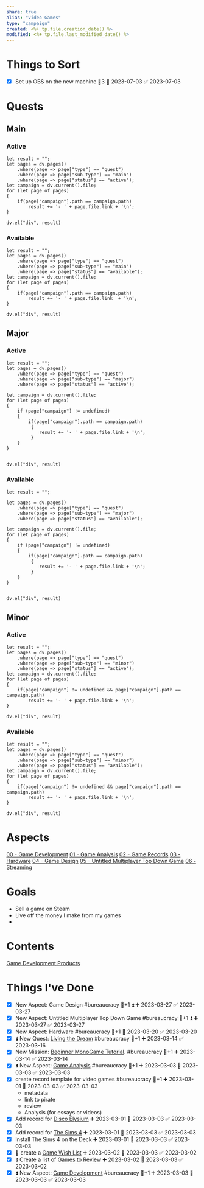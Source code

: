```yaml
---
share: true
alias: "Video Games"
type: "campaign"
created: <%+ tp.file.creation_date() %> 
modified: <%+ tp.file.last_modified_date() %>
---
```


# Things to Sort
- [x] Set up OBS on the new machine 🥄3 🛫 2023-07-03 ✅ 2023-07-03
# Quests
## Main
### Active
```dataviewjs
let result = "";
let pages = dv.pages()
    .where(page => page["type"] == "quest")
    .where(page => page["sub-type"] == "main")
    .where(page => page["status"] == "active");
let campaign = dv.current().file;
for (let page of pages)
{
	if(page["campaign"].path == campaign.path)
		result += '- ' + page.file.link + '\n';
}
    
dv.el("div", result)
```

### Available
```dataviewjs
let result = "";
let pages = dv.pages()
    .where(page => page["type"] == "quest")
    .where(page => page["sub-type"] == "main")
    .where(page => page["status"] == "available");
let campaign = dv.current().file;
for (let page of pages)
{
	if(page["campaign"].path == campaign.path)
		result += '- ' + page.file.link  + '\n';
}
    
dv.el("div", result)
```
## Major
### Active
```dataviewjs
let result = "";
let pages = dv.pages()
    .where(page => page["type"] == "quest")
    .where(page => page["sub-type"] == "major")
    .where(page => page["status"] == "active");
    
let campaign = dv.current().file;
for (let page of pages)
{
	if (page["campaign"] != undefined)
	{
		if(page["campaign"].path == campaign.path) 
		 {
			result += '- ' + page.file.link + '\n';
		 }
	}
}
	
    
dv.el("div", result)
```
### Available
```dataviewjs
let result = "";

let pages = dv.pages()
    .where(page => page["type"] == "quest")
    .where(page => page["sub-type"] == "major")
    .where(page => page["status"] == "available");
    
let campaign = dv.current().file;
for (let page of pages)
{
	if (page["campaign"] != undefined)
	{
		if(page["campaign"].path == campaign.path)
		 {
			result += '- ' + page.file.link + '\n';
		 }
	}
}
	
    
dv.el("div", result)
```
## Minor
### Active
```dataviewjs
let result = "";
let pages = dv.pages()
    .where(page => page["type"] == "quest")
    .where(page => page["sub-type"] == "minor")
    .where(page => page["status"] == "active");
let campaign = dv.current().file;
for (let page of pages)
{
	if(page["campaign"] != undefined && page["campaign"].path == campaign.path)
		result += '- ' + page.file.link + '\n';
}
    
dv.el("div", result)
```
### Available
```dataviewjs
let result = "";
let pages = dv.pages()
    .where(page => page["type"] == "quest")
    .where(page => page["sub-type"] == "minor")
    .where(page => page["status"] == "available");
let campaign = dv.current().file;
for (let page of pages)
{
	if(page["campaign"] != undefined && page["campaign"].path == campaign.path)
		result += '- ' + page.file.link + '\n';
}
    
dv.el("div", result)
```
# Aspects
[00 - Game Development](./00%20-%20Game%20Development.md)
[01 - Game Analysis](./01%20-%20Game%20Analysis.md)
[02 - Game Records](./02%20-%20Game%20Records.md)
[03 - Hardware](./03%20-%20Hardware.md)
[04 - Game Design](./04%20-%20Game%20Design.md)
[05 - Untitled Multiplayer Top Down Game](./05%20-%20Untitled%20Multiplayer%20Top%20Down%20Game.md)
[06 - Streaming](./06%20-%20Streaming.md)
# Goals
- Sell a game on Steam
- Live off the money I make from my games
- 
# Contents
[Game Development Products](./Game%20Development%20Products.md)
# Things I've Done
- [x] New Aspect: Game Design #bureaucracy 🥄+1 ⏫ ➕ 2023-03-27 ✅ 2023-03-27
- [x] New Aspect: Untitled Multiplayer Top Down Game #bureaucracy 🥄+1 ⏫ ➕ 2023-03-27 ✅ 2023-03-27
- [x] New Aspect: Hardware #bureaucracy 🥄+1 🛫 2023-03-20 ✅ 2023-03-20
- [x] ⏫ New Quest: [Living the Dream](./Living%20the%20Dream.md) #bureaucracy 🥄+1 ➕ 2023-03-14 ✅ 2023-03-16
- [x] New Mission: [Beginner MonoGame Tutorial](./Beginner%20MonoGame%20Tutorial.md). #bureaucracy 🥄+1 ➕ 2023-03-14 ✅ 2023-03-14
- [x] ⏫ New Aspect: [Game Analysis](Game%20Analysis.md) #bureaucracy 🥄+1 ➕ 2023-03-03 📅 2023-03-03 ✅ 2023-03-03
- [x] create record template for video games #bureaucracy 🥄+1 ➕ 2023-03-01 📅 2023-03-03 ✅ 2023-03-03
	- metadata
	- link to pirate
	- review
	- Analysis (for essays or videos)
- [x] Add record for [Disco Elysium](Disco%20Elysium.md) ➕ 2023-03-01 📅 2023-03-03 ✅ 2023-03-03
- [x] Add record for [The Sims 4](./The%20Sims%204.md) ➕ 2023-03-01 📅 2023-03-03 ✅ 2023-03-03
- [x] Install The Sims 4 on the Deck ➕ 2023-03-01 📅 2023-03-03 ✅ 2023-03-03
- [x] 🔼  create a [Game Wish List](./Game%20Wish%20List.md) ➕ 2023-03-02 📅 2023-03-03 ✅ 2023-03-02
- [x] ⏫  Create a list of [Games to Review](./Games%20to%20Review.md) ➕ 2023-03-02 📅 2023-03-03 ✅ 2023-03-02
- [x] ⏫ New Aspect: [Game Development](Game%20Development.md) #bureaucracy 🥄+1 ➕ 2023-03-03 📅 2023-03-03 ✅ 2023-03-03
